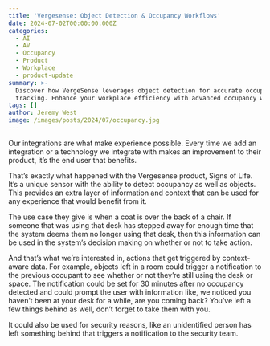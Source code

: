 ```yaml
---
title: 'Vergesense: Object Detection & Occupancy Workflows'
date: 2024-07-02T00:00:00.000Z
categories:
  - AI
  - AV
  - Occupancy
  - Product
  - Workplace
  - product-update
summary: >-
  Discover how VergeSense leverages object detection for accurate occupancy
  tracking. Enhance your workplace efficiency with advanced occupancy workflows.
tags: []
author: Jeremy West
image: /images/posts/2024/07/occupancy.jpg
---
```

Our integrations are what make experience possible. Every time we add an integration or a technology we integrate with makes an improvement to their product, it’s the end user that benefits.

That’s exactly what happened with the Vergesense product, Signs of Life. It’s a unique sensor with the ability to detect occupancy as well as objects. This provides an extra layer of information and context that can be used for any experience that would benefit from it.

The use case they give is when a coat is over the back of a chair. If someone that was using that desk has stepped away for enough time that the system deems them no longer using that desk, then this information can be used in the system’s decision making on whether or not to take action.

And that’s what we’re interested in, actions that get triggered by context-aware data. For example, objects left in a room could trigger a notification to the previous occupant to see whether or not they’re still using the desk or space. The notification could be set for 30 minutes after no occupancy detected and could prompt the user with information like, we noticed you haven’t been at your desk for a while, are you coming back? You’ve left a few things behind as well, don’t forget to take them with you.

It could also be used for security reasons, like an unidentified person has left something behind that triggers a notification to the security team.

‍

